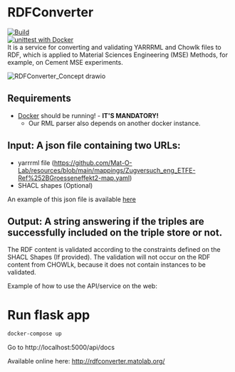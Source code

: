 # RDFConverter
[![Build](https://github.com/Mat-O-Lab/RDFConverter/actions/workflows/build.yml/badge.svg)](https://github.com/Mat-O-Lab/RDFConverter/actions/workflows/build.yml)  
[![unittest with Docker](https://github.com/Mat-O-Lab/RDFConverter/actions/workflows/soudeh.yml/badge.svg?branch=development)](https://github.com/Mat-O-Lab/RDFConverter/actions/workflows/soudeh.yml)  
It is a service for converting and validating YARRRML and Chowlk files to RDF, which is applied to Material Sciences Engineering (MSE) Methods, for example, on Cement MSE experiments.

![RDFConverter_Concept drawio](https://user-images.githubusercontent.com/9248325/158355253-41fecd06-2487-449c-b91c-115182af9794.png)

## Requirements
- [Docker](https://www.docker.com/) should be running! - **IT'S MANDATORY!** 
  - Our RML parser also depends on another docker instance.

## Input: A json file containing two URLs: 
-	yarrrml file (https://github.com/Mat-O-Lab/resources/blob/main/mappings/Zugversuch_eng_ETFE-Ref%252BGroesseneffekt2-map.yaml)
-	SHACL shapes (Optional)

An example of this json file is available [here](https://raw.githubusercontent.com/Mat-O-Lab/rdfconverter/main/resources/conf.json)
 
## Output: A string answering if the triples are successfully included on the triple store or not.

The RDF content is validated according to the constraints defined on the SHACL Shapes (If provided).
The validation will not occur on the RDF content from CHOWLk, because it does not contain instances to be validated.

Example of how to use the API/service on the web:

# Run flask app

```bash
docker-compose up
```

Go to http://localhost:5000/api/docs

Available online here: http://rdfconverter.matolab.org/
